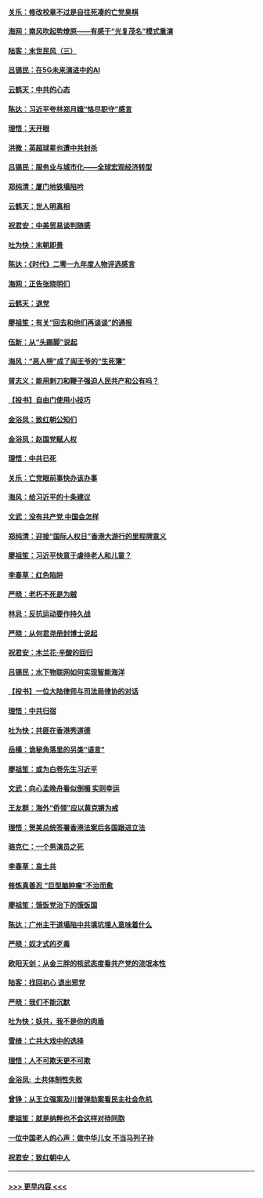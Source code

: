 #### [关乐：修改校章不过是自往死凑的亡党臭棋](../pages/nsc993/n11735097.md?t=12210433) 
#### [海网：南风吹起势燎原——有感于“光复茂名”模式重演](../pages/nsc993/n11732308.md?t=12210433) 
#### [陆客：末世民风（三）](../pages/nsc993/n11732211.md?t=12210433) 
#### [吕锡民：在5G未来演进中的AI](../pages/nsc993/n11730010.md?t=12210433) 
#### [云鹤天：中共的心态](../pages/nsc993/n11729906.md?t=12210433) 
#### [陈达：习近平夸林郑月娥“恪尽职守”感言](../pages/nsc993/n11729881.md?t=12210433) 
#### [理悟：天开眼](../pages/nsc993/n11729699.md?t=12210433) 
#### [洪微：英超球星也遭中共封杀](../pages/nsc993/n11727243.md?t=12210433) 
#### [吕锡民：服务业与城市化——全球宏观经济转型](../pages/nsc993/n11725845.md?t=12210433) 
#### [郑纯清：厦门地铁塌陷吟](../pages/nsc993/n11725813.md?t=12210433) 
#### [云鹤天：世人明真相](../pages/nsc993/n11725621.md?t=12210433) 
#### [祝君安：中美贸易谈判随感](../pages/nsc993/n11725609.md?t=12210433) 
#### [吐为快：末朝即景](../pages/nsc993/n11723365.md?t=12210433) 
#### [陈达：《时代》二零一九年度人物评选感言](../pages/nsc993/n11723337.md?t=12210433) 
#### [海网：正告张晓明们](../pages/nsc993/n11723228.md?t=12210433) 
#### [云鹤天：退党](../pages/nsc993/n11723056.md?t=12210433) 
#### [廖祖笙：有关“回去和他们再谈谈”的通报](../pages/nsc993/n11722442.md?t=12210433) 
#### [伍新：从“头踢脚”说起](../pages/nsc993/n11722429.md?t=12210433) 
#### [海风：“恶人榜”成了阎王爷的“生死簿”](../pages/nsc993/n11722272.md?t=12210433) 
#### [胥志义：能用剌刀和鞭子强迫人民共产和公有吗？](../pages/nsc993/n11720569.md?t=12210433) 
#### [【投书】自由门使用小技巧](../pages/nsc993/n11720180.md?t=12210433) 
#### [金浴凤：致红朝公知们](../pages/nsc993/n11720563.md?t=12210433) 
#### [金浴凤：赵国党赋人权](../pages/nsc993/n11720533.md?t=12210433) 
#### [理悟：中共已死](../pages/nsc993/n11720233.md?t=12210433) 
#### [关乐：亡党眼前事快办该办事](../pages/nsc993/n11719160.md?t=12210433) 
#### [海风：给习近平的十条建议](../pages/nsc993/n11717616.md?t=12210433) 
#### [文武：没有共产党 中国会怎样](../pages/nsc993/n11717584.md?t=12210433) 
#### [郑纯清：迎接“国际人权日”香港大游行的里程牌意义](../pages/nsc993/n11717417.md?t=12210433) 
#### [廖祖笙：习近平快意于虐待老人和儿童？](../pages/nsc993/n11715313.md?t=12210433) 
#### [李春草：红色陷阱](../pages/nsc993/n11715029.md?t=12210433) 
#### [严晓：老朽不死是为贼](../pages/nsc993/n11712910.md?t=12210433) 
#### [林忌：反抗运动要作持久战](../pages/nsc993/n11712623.md?t=12210433) 
#### [严晓：从何君尧册封博士说起](../pages/nsc993/n11712465.md?t=12210433) 
#### [祝君安：木兰花·辛酸的回归](../pages/nsc993/n11712381.md?t=12210433) 
#### [吕锡民：水下物联网如何实现智能海洋](../pages/nsc993/n11711158.md?t=12210433) 
#### [【投书】一位大陆律师与司法局律协的对话](../pages/nsc993/n11709675.md?t=12210433) 
#### [理悟：中共归宿](../pages/nsc993/n11710059.md?t=12210433) 
#### [吐为快：共匪在香港秀道德](../pages/nsc993/n11709979.md?t=12210433) 
#### [岳横：诡秘角落里的另类“语言”](../pages/nsc993/n11709792.md?t=12210433) 
#### [廖祖笙：或为白卷先生习近平](../pages/nsc993/n11708330.md?t=12210433) 
#### [文武：向心孟晚舟看似倒楣 实则幸运](../pages/nsc993/n11708236.md?t=12210433) 
#### [王友群：海外“侨领”应以黄克锵为戒](../pages/nsc993/n11706176.md?t=12210433) 
#### [理悟：贺美总统签署香港法案后各国跟进立法](../pages/nsc993/n11706853.md?t=12210433) 
#### [骆克仁：一个男演员之死](../pages/nsc993/n11706677.md?t=12210433) 
#### [李春草：哀土共](../pages/nsc993/n11706255.md?t=12210433) 
#### [修炼真善忍 “巨型脑肿瘤”不治而愈](../pages/nsc993/n11705340.md?t=12210433) 
#### [廖祖笙：饿饭党治下的饿饭国](../pages/nsc993/n11705085.md?t=12210433) 
#### [陈达：广州主干道塌陷中共填坑埋人意味着什么](../pages/nsc993/n11705046.md?t=12210433) 
#### [严晓：奴才式的歹毒](../pages/nsc993/n11704826.md?t=12210433) 
#### [欧阳天剑：从金三胖的核武态度看共产党的流氓本性](../pages/nsc993/n11702238.md?t=12210433) 
#### [陆客：找回初心 退出邪党](../pages/nsc993/n11702213.md?t=12210433) 
#### [严晓：我们不能沉默](../pages/nsc993/n11702110.md?t=12210433) 
#### [吐为快：妖共，我不是你的肉盾](../pages/nsc993/n11701366.md?t=12210433) 
#### [雪绮：亡共大戏中的选择](../pages/nsc993/n11699922.md?t=12210433) 
#### [理悟：人不可欺天更不可欺](../pages/nsc993/n11699657.md?t=12210433) 
#### [金浴凤:  土共体制性失败](../pages/nsc993/n11699361.md?t=12210433) 
#### [曾铮：从王立强案及川普弹劾案看民主社会危机](../pages/nsc993/n11699318.md?t=12210433) 
#### [廖祖笙：就是纳粹也不会这样对待同胞](../pages/nsc993/n11697658.md?t=12210433) 
#### [一位中国老人的心声：做中华儿女 不当马列子孙](../pages/nsc993/n11697525.md?t=12210433) 
#### [祝君安：致红朝中人](../pages/nsc993/n11697518.md?t=12210433) 

----
#### [ >>> 更早内容 <<< ](../indexes/nsc993-earlier.md)
